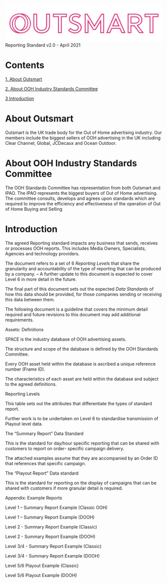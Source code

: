![OutsmartLogo](Pictures/OutsmartLogo.png)
Reporting Standard v2.0 - April 2021

# Contents



[1. About Outsmart](#1-introductionoverview)

[2. About OOH Industry Standards Committee](#about-ooh-industry-standards-committee)

[3 Introduction](#21-account)

# About Outsmart

Outsmart is the UK trade body for the Out of Home advertising industry. Our members include the biggest
sellers of OOH advertising in the UK including Clear Channel, Global, JCDecaux and Ocean Outdoor.

# About OOH Industry Standards Committee

The OOH Standards Committee has representation from both Outsmart and IPAO. The IPAO represents the
biggest buyers of Out of Home advertising. The committee consults, develops and agrees upon standards which
are required to improve the efficiency and effectiveness of the operation of Out of Home Buying and Selling

# Introduction

The agreed Reporting standard impacts any business that sends, receives or processes OOH reports. This
includes Media Owners, Specialists, Agencies and technology providers.

The document refers to a set of 6 _Reporting Levels_ that share the granularity and accountability of the type of
reporting that can be produced by a company. – A further update to this document is expected to cover Level 6
in more detail in the future.

The final part of this document sets out the expected _Data Standards_ of how this data should be provided, for
those companies sending or receiving this data between them.

The following document is a guideline that covers the minimum detail required and future revisions to this
document may add additional requirements.


Assets: Definitions

SPACE is the industry database of OOH advertising assets.

The structure and scope of the database is defined by the OOH Standards Committee.

Every OOH asset held within the database is ascribed a unique reference number (Frame ID).

The characteristics of each asset are held within the database and subject to the agreed definitions.


Reporting Levels

This table sets out the attributes that differentiate the types of standard report.

Further work is to be undertaken on Level 6 to standardise transmission of Playout level data.


The “Summary Report” Data Standard

This is the standard for day/hour specific reporting that can be shared with customers to report on order-
specific campaign delivery.

The attached examples assume that they are accompanied by an Order ID that references that specific
campaign.

The “Playout Report” Data standard

This is the standard for reporting on the display of campaigns that can be shared with customers if more
granular detail is required.


Appendix: Example Reports

Level 1 – Summary Report Example (Classic OOH)

Level 1 – Summary Report Example (DOOH)

Level 2 - Summary Report Example (Classic)


Level 2 - Summary Report Example (DOOH)

Level 3/4 - Summary Report Example (Classic)

Level 3/4 - Summary Report Example (DOOH)


Level 5/6 Playout Example (Classic)

Level 5/6 Playout Example (DOOH)
